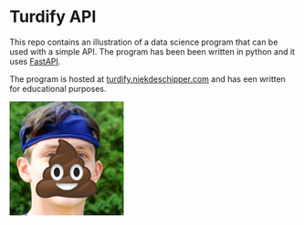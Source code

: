 # Turdify API

This repo contains an illustration of a data science program that can be used with a simple API. 
The program has been been written in python and it uses [FastAPI](https://github.com/tiangolo/fastapi).

The program is hosted at [turdify.niekdeschipper.com](https://turdify.niekdeschipper.com) and has een written for educational purposes.

<img src="./welcomepage/images/faceturd.png"  width="200"> 
